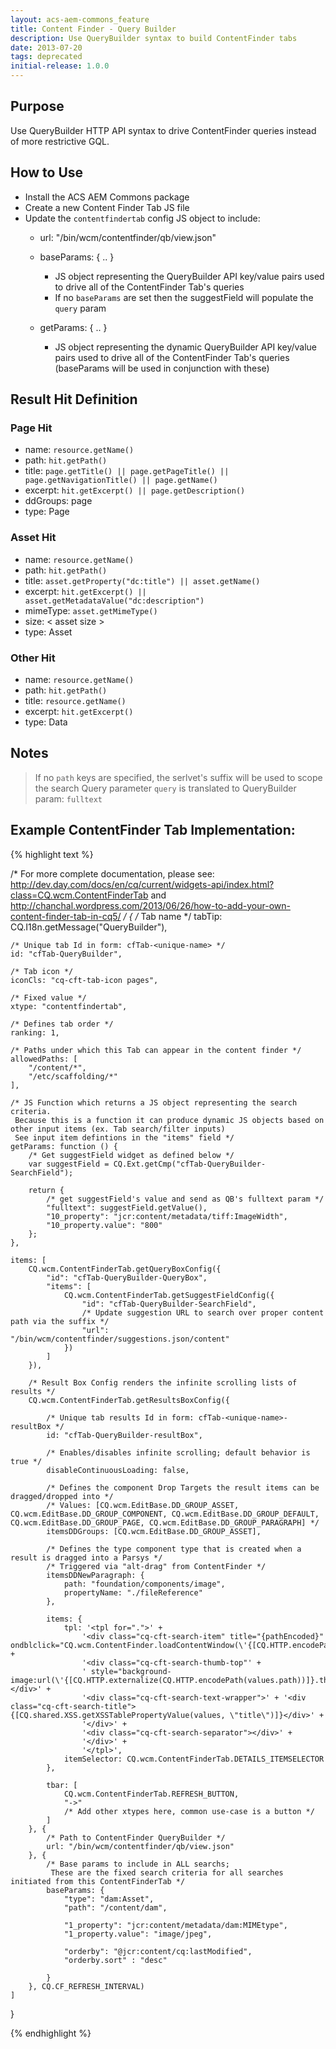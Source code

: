 ```yaml
---
layout: acs-aem-commons_feature
title: Content Finder - Query Builder
description: Use QueryBuilder syntax to build ContentFinder tabs
date: 2013-07-20
tags: deprecated
initial-release: 1.0.0
---
```


## Purpose

Use QueryBuilder HTTP API syntax to drive ContentFinder queries instead of more restrictive GQL.


## How to Use

* Install the ACS AEM Commons package
* Create a new Content Finder Tab JS file
* Update the `contentfindertab` config JS object to include:
  * url: "/bin/wcm/contentfinder/qb/view.json"
  * baseParams: { .. }
    
    * JS object representing the QueryBuilder API key/value pairs used to drive all of the ContentFinder Tab's queries
    * If no `baseParams` are set then the suggestField will populate the `query` param
  
  * getParams: { .. }
    
    * JS object representing the dynamic QueryBuilder API key/value pairs used to drive all of the ContentFinder Tab's queries (baseParams will be used in conjunction with these)


## Result Hit Definition


### Page Hit
* name: `resource.getName()`
* path: `hit.getPath()`
* title: `page.getTitle() || page.getPageTitle() || page.getNavigationTitle() || page.getName()`
* excerpt: `hit.getExcerpt() || page.getDescription()`
* ddGroups: page
* type: Page

### Asset Hit
* name: `resource.getName()`
* path: `hit.getPath()`
* title: `asset.getProperty("dc:title") || asset.getName()`
* excerpt: `hit.getExcerpt() || asset.getMetadataValue("dc:description")`
* mimeType: `asset.getMimeType()`
* size: < asset size > 
* type: Asset

### Other Hit
* name: `resource.getName()`
* path: `hit.getPath()`
* title: `resource.getName()`
* excerpt: `hit.getExcerpt()`
* type: Data


## Notes
> If no `path` keys are specified, the serlvet's suffix will be used to scope the search
> Query parameter `query` is translated to QueryBuilder param: `fulltext`


## Example ContentFinder Tab Implementation:

{% highlight text %}

/* For more complete documentation, please see:
http://dev.day.com/docs/en/cq/current/widgets-api/index.html?class=CQ.wcm.ContentFinderTab
and http://chanchal.wordpress.com/2013/06/26/how-to-add-your-own-content-finder-tab-in-cq5/
*/
{
    /* Tab name */
    tabTip: CQ.I18n.getMessage("QueryBuilder"),

    /* Unique tab Id in form: cfTab-<unique-name> */
    id: "cfTab-QueryBuilder",

    /* Tab icon */
    iconCls: "cq-cft-tab-icon pages",

    /* Fixed value */
    xtype: "contentfindertab",

    /* Defines tab order */
    ranking: 1,

    /* Paths under which this Tab can appear in the content finder */
    allowedPaths: [
        "/content/*",
        "/etc/scaffolding/*"
    ],

    /* JS Function which returns a JS object representing the search criteria.
     Because this is a function it can produce dynamic JS objects based on other input items (ex. Tab search/filter inputs)
     See input item defintions in the "items" field */
    getParams: function () {
        /* Get suggestField widget as defined below */
        var suggestField = CQ.Ext.getCmp("cfTab-QueryBuilder-SearchField");

        return {
            /* get suggestField's value and send as QB's fulltext param */
            "fulltext": suggestField.getValue(),
            "10_property": "jcr:content/metadata/tiff:ImageWidth",
            "10_property.value": "800"
        };
    },

    items: [
        CQ.wcm.ContentFinderTab.getQueryBoxConfig({
            "id": "cfTab-QueryBuilder-QueryBox",
            "items": [
                CQ.wcm.ContentFinderTab.getSuggestFieldConfig({
                    "id": "cfTab-QueryBuilder-SearchField",
                    /* Update suggestion URL to search over proper content path via the suffix */
                    "url": "/bin/wcm/contentfinder/suggestions.json/content"
                })
            ]
        }),

        /* Result Box Config renders the infinite scrolling lists of results */
        CQ.wcm.ContentFinderTab.getResultsBoxConfig({

            /* Unique tab results Id in form: cfTab-<unique-name>-resultBox */
            id: "cfTab-QueryBuilder-resultBox",

            /* Enables/disables infinite scrolling; default behavior is true */
            disableContinuousLoading: false,

            /* Defines the component Drop Targets the result items can be dragged/dropped into */
            /* Values: [CQ.wcm.EditBase.DD_GROUP_ASSET, CQ.wcm.EditBase.DD_GROUP_COMPONENT, CQ.wcm.EditBase.DD_GROUP_DEFAULT, CQ.wcm.EditBase.DD_GROUP_PAGE, CQ.wcm.EditBase.DD_GROUP_PARAGRAPH] */
            itemsDDGroups: [CQ.wcm.EditBase.DD_GROUP_ASSET],

            /* Defines the type component type that is created when a result is dragged into a Parsys */
            /* Triggered via "alt-drag" from ContentFinder */
            itemsDDNewParagraph: {
                path: "foundation/components/image",
                propertyName: "./fileReference"
            },

            items: {
                tpl: '<tpl for=".">' +
                    '<div class="cq-cft-search-item" title="{pathEncoded}" ondblclick="CQ.wcm.ContentFinder.loadContentWindow(\'{[CQ.HTTP.encodePath(values.path)]}.html\');">' +
                    '<div class="cq-cft-search-thumb-top"' +
                    ' style="background-image:url(\'{[CQ.HTTP.externalize(CQ.HTTP.encodePath(values.path))]}.thumb.48.48.png\');"></div>' +
                    '<div class="cq-cft-search-text-wrapper">' + '<div class="cq-cft-search-title">{[CQ.shared.XSS.getXSSTablePropertyValue(values, \"title\")]}</div>' +
                    '</div>' +
                    '<div class="cq-cft-search-separator"></div>' +
                    '</div>' +
                    '</tpl>',
                itemSelector: CQ.wcm.ContentFinderTab.DETAILS_ITEMSELECTOR
            },

            tbar: [
                CQ.wcm.ContentFinderTab.REFRESH_BUTTON,
                "->"
                /* Add other xtypes here, common use-case is a button */
            ]
        }, {
            /* Path to ContentFinder QueryBuilder */
            url: "/bin/wcm/contentfinder/qb/view.json"
        }, {
            /* Base params to include in ALL searchs;
             These are the fixed search criteria for all searches initiated from this ContentFinderTab */
            baseParams: {
                "type": "dam:Asset",
                "path": "/content/dam",

                "1_property": "jcr:content/metadata/dam:MIMEtype",
                "1_property.value": "image/jpeg",

                "orderby": "@jcr:content/cq:lastModified",
                "orderby.sort" : "desc"

            }
        }, CQ.CF_REFRESH_INTERVAL)
    ]
}

{% endhighlight %}
